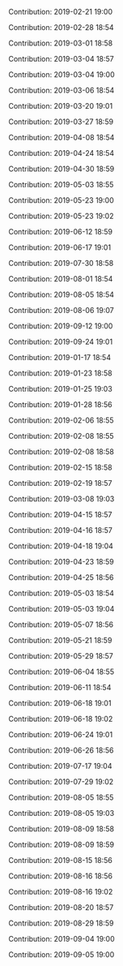 Contribution: 2019-02-21 19:00

Contribution: 2019-02-28 18:54

Contribution: 2019-03-01 18:58

Contribution: 2019-03-04 18:57

Contribution: 2019-03-04 19:00

Contribution: 2019-03-06 18:54

Contribution: 2019-03-20 19:01

Contribution: 2019-03-27 18:59

Contribution: 2019-04-08 18:54

Contribution: 2019-04-24 18:54

Contribution: 2019-04-30 18:59

Contribution: 2019-05-03 18:55

Contribution: 2019-05-23 19:00

Contribution: 2019-05-23 19:02

Contribution: 2019-06-12 18:59

Contribution: 2019-06-17 19:01

Contribution: 2019-07-30 18:58

Contribution: 2019-08-01 18:54

Contribution: 2019-08-05 18:54

Contribution: 2019-08-06 19:07

Contribution: 2019-09-12 19:00

Contribution: 2019-09-24 19:01

Contribution: 2019-01-17 18:54

Contribution: 2019-01-23 18:58

Contribution: 2019-01-25 19:03

Contribution: 2019-01-28 18:56

Contribution: 2019-02-06 18:55

Contribution: 2019-02-08 18:55

Contribution: 2019-02-08 18:58

Contribution: 2019-02-15 18:58

Contribution: 2019-02-19 18:57

Contribution: 2019-03-08 19:03

Contribution: 2019-04-15 18:57

Contribution: 2019-04-16 18:57

Contribution: 2019-04-18 19:04

Contribution: 2019-04-23 18:59

Contribution: 2019-04-25 18:56

Contribution: 2019-05-03 18:54

Contribution: 2019-05-03 19:04

Contribution: 2019-05-07 18:56

Contribution: 2019-05-21 18:59

Contribution: 2019-05-29 18:57

Contribution: 2019-06-04 18:55

Contribution: 2019-06-11 18:54

Contribution: 2019-06-18 19:01

Contribution: 2019-06-18 19:02

Contribution: 2019-06-24 19:01

Contribution: 2019-06-26 18:56

Contribution: 2019-07-17 19:04

Contribution: 2019-07-29 19:02

Contribution: 2019-08-05 18:55

Contribution: 2019-08-05 19:03

Contribution: 2019-08-09 18:58

Contribution: 2019-08-09 18:59

Contribution: 2019-08-15 18:56

Contribution: 2019-08-16 18:56

Contribution: 2019-08-16 19:02

Contribution: 2019-08-20 18:57

Contribution: 2019-08-29 18:59

Contribution: 2019-09-04 19:00

Contribution: 2019-09-05 19:00


